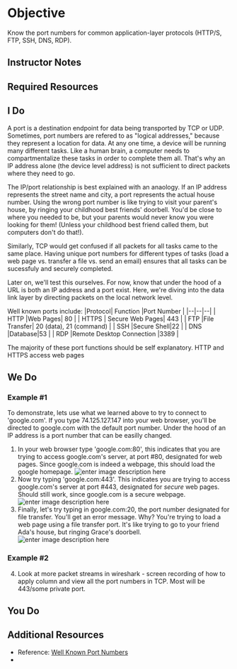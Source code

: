 # Objective
Know the port numbers for common application-layer protocols (HTTP/S, FTP, SSH, DNS, RDP).

## Instructor Notes

## Required Resources

## I Do

A port is a destination endpoint for data being transported by TCP or UDP. Sometimes, port numbers are refered to as "logical addresses," because they represent a location for data. At any one time, a device will be running many different tasks. Like a human brain, a computer needs to compartmentalize these tasks in order to complete them all. That's why an IP address alone (the device level address) is not sufficient to direct packets where they need to go. 

The IP/port relationship is best explained with an anaology. If an IP address represents the street name and city, a port represents the actual house number. Using the wrong port number is like trying to visit your parent's house, by ringing your childhood best friends' doorbell. You'd be close to where you needed to be, but your parents would never know you were looking for them! (Unless your childhood best friend called them, but computers don't do that!). 

 Similarly, TCP would get confused if all packets for all tasks came to the same place. Having unique port numbers for different types of tasks (load a web page vs. transfer a file vs. send an email) ensures that all tasks can be sucessfuly and securely completed. 
 
Later on, we'll test this ourselves. For now, know that under the hood of a URL is both an IP address and a port exist. Here, we're diving into the data link layer by directing packets on the local network level. 

Well known ports include: 
|Protocol| Function |Port Number  |
|--|--|--|
| HTTP |Web Pages| 80  |
| HTTPS | Secure Web Pages| 443  |
| FTP |File Transfer| 20 (data), 21 (command)  |
| SSH |Secure Shell|22  |
| DNS |Database|53  |
| RDP |Remote Desktop Connection |3389  |

The majority of these port functions should be self explanatory. HTTP and HTTPS access web pages


## We Do
### Example #1
To demonstrate, lets use what we learned above to try to connect to 'google.com'. If you type 74.125.127.147 into your web browser, you'll be directed to google.com with the default port number. Under the hood of an IP address is a port number that can be easilly changed. 

1. In your web browser type 'google.com:80', this indicates that you are trying to access google.com's server, at port #80, designated for web pages. Since google.com is indeed a webpage, this should load the google homepage. 
![enter image description here](https://lh3.googleusercontent.com/EAMuSfgyh0YgEerTK7ja2fNMI34RDT6jVZ1VrhXnMO_Rs_APnlwBQBOuHwX0CvWZ2JX0saluozzG)
2. Now try typing 'google.com:443'. This indicates you  are trying to access google.com's server at port #443, designated for *secure* web pages. Should still work, since google.com is a secure webpage. 
![enter image description here](https://lh3.googleusercontent.com/EAMuSfgyh0YgEerTK7ja2fNMI34RDT6jVZ1VrhXnMO_Rs_APnlwBQBOuHwX0CvWZ2JX0saluozzG)
4. Finally, let's try typing in google.com:20, the port number designated for file transfer. You'll get an error message. Why? You're trying to load a web page using a file transfer port. It's like trying to go to your friend Ada's house, but ringing Grace's doorbell. ![enter image description here](https://lh3.googleusercontent.com/EvpwydO-jfWMAz4ybs2169H8lTEFg6V1KYJtxiEr_DIGDPvIHZQX7EryJ-aniY7dTk1FqRKCZU8M)

### Example #2
4. Look at more packet streams in wireshark - screen recording of how to apply column and view all the port numbers in TCP. Most will be 443/some private port.


 

## You Do

## Additional Resources
- Reference: [Well Known Port Numbers](https://www.webopedia.com/quick_ref/portnumbers.asp)
- 

<!--stackedit_data:
eyJoaXN0b3J5IjpbMTg4MjY3NTkxNCw0ODM4NTg3MSwtMTU4NT
U3MzE5NSwtNTYxNzY0NjQ2XX0=
-->